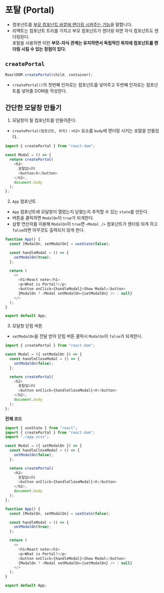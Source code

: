 # 포탈 (Portal)

- 컴포넌트를 <u>부모 컴포넌트 바깥에 렌더링 시켜주는 기능</u>을 말합니다.
- 리액트는 컴포넌트 트리를 가지고 부모 컴포넌트가 렌더링 되면 자식 컴포넌트도 렌더링된다.  
  포탈을 사용하면 이런 **부모-자식 관계는 유지하면서 독립적인 위치에 컴포넌트를 렌더링 시킬 수 있는 장점이 있다.**

## `createPortal`

```javascript
ReactDOM.createPortal(child, container);
```

- `createPortal()`의 첫번째 인자로는 컴포넌트를 넣어주고 두번째 인자로는 컴포넌트를 넣어줄 DOM을 작성한다.

## 간단한 모달창 만들기

1. 모달창이 될 컴포넌트를 만들어준다.

- `createPortal(컴포넌트, 위치)` : `<h2>` 요소를 `body`에 렌더링 시키는 포탈을 만들었다.

```javascript
import { createPortal } from "react-dom";

const Modal = () => {
  return createPortal(
    <h2>
      포탈입니다
      <button>X</button>
    </h2>,
    document.body
  );
};
```

2. `App` 컴포넌트

- `App` 컴포넌트에 모달창이 열렸는지 닫혔는지 추적할 수 있는 `state`를 만든다.
- 버튼을 클릭하면 `ModalOn`이 `true`가 되게한다.
- 삼항 연산자를 이용해 `ModalOn`이 `true`면 `<Modal />` 컴포넌트가 렌더링 되게 하고 `false`라면 아무것도 출력되지 않게 한다.

```javascript
function App() {
  const [ModalOn, setModalOn] = useState(false);

  const handleModal = () => {
    setModalOn(true);
  };

  return (
    <>
      <h1>React note</h1>
      <p>What is Portal?</p>
      <button onClick={handleModal}>Show Modal</button>
      {ModalOn ? <Modal setModalOn={setModalOn} /> : null}
    </>
  );
}

export default App;
```

3. 모달창 닫힘 버튼

- `setModalOn`을 전달 받아 닫힘 버튼 클릭시 `ModalOn`이 `false`가 되게한다.

```javascript
import { createPortal } from "react-dom";

const Modal = ({ setModalOn }) => {
  const handleCloseModal = () => {
    setModalOn(false);
  };

  return createPortal(
    <h2>
      포탈입니다
      <button onClick={handleCloseModal}>X</button>
    </h2>,
    document.body
  );
};
```

**전체 코드**

```javascript
import { useState } from "react";
import { createPortal } from "react-dom";
import "./app.scss";

const Modal = ({ setModalOn }) => {
  const handleCloseModal = () => {
    setModalOn(false);
  };

  return createPortal(
    <h2>
      포탈입니다
      <button onClick={handleCloseModal}>X</button>
    </h2>,
    document.body
  );
};

function App() {
  const [ModalOn, setModalOn] = useState(false);

  const handleModal = () => {
    setModalOn(true);
  };

  return (
    <>
      <h1>React note</h1>
      <p>What is Portal?</p>
      <button onClick={handleModal}>Show Modal</button>
      {ModalOn ? <Modal setModalOn={setModalOn} /> : null}
    </>
  );
}

export default App;
```
